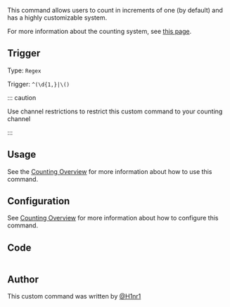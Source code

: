 This command allows users to count in increments of one (by default) and has a highly customizable system.

For more information about the counting system, see [this page](https://github.com/H1nr1/yagpdb-cc/blob/master/website/docs/fun/counting/overview.md).

## Trigger

Type: `Regex`

Trigger: `^(\d{1,}|\()`

::: caution

Use channel restrictions to restrict this custom command to your counting channel

:::

## Usage

See the [Counting Overview](https://github.com/H1nr1/yagpdb-cc/blob/master/website/docs/fun/counting/overview.md) for more information about how to use this command.

## Configuration

See [Counting Overview](https://github.com/H1nr1/yagpdb-cc/blob/master/website/docs/fun/counting/overview.md) for more information about how to configure this command.

## Code

```gotmplfile=../../../../src/fun/counting/main.go.tmpl
```

## Author

This custom command was written by [@H1nr1](https://github.com/H1nr1)
